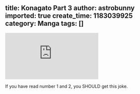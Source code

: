 title: Konagato Part 3
author: astrobunny
imported: true
create_time: 1183039925
category: Manga
tags: []
---
 ![Konagato Part 3](http://gallery.astrobunny.net/main.php?g2_view=core.DownloadItem&g2_itemId=698 "Konagato Part 3")  
  
If you have read number 1 and 2, you SHOULD get this joke.